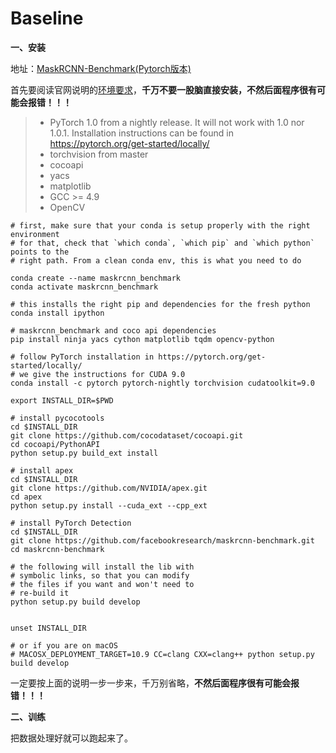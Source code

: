 # Baseline

**一、安装**

地址：[MaskRCNN-Benchmark(Pytorch版本)](https://github.com/facebookresearch/maskrcnn-benchmark)

首先要阅读官网说明的[环境要求](https://github.com/facebookresearch/maskrcnn-benchmark/blob/master/INSTALL.md)，**千万不要一股脑直接安装，不然后面程序很有可能会报错！！！** 

> 
> - PyTorch 1.0 from a nightly release. It will not work with 1.0 nor 1.0.1. Installation instructions can be found in https://pytorch.org/get-started/locally/
>- torchvision from master
>- cocoapi
>- yacs
>- matplotlib
>- GCC >= 4.9
>- OpenCV

```
# first, make sure that your conda is setup properly with the right environment
# for that, check that `which conda`, `which pip` and `which python` points to the
# right path. From a clean conda env, this is what you need to do

conda create --name maskrcnn_benchmark
conda activate maskrcnn_benchmark

# this installs the right pip and dependencies for the fresh python
conda install ipython

# maskrcnn_benchmark and coco api dependencies
pip install ninja yacs cython matplotlib tqdm opencv-python

# follow PyTorch installation in https://pytorch.org/get-started/locally/
# we give the instructions for CUDA 9.0
conda install -c pytorch pytorch-nightly torchvision cudatoolkit=9.0

export INSTALL_DIR=$PWD

# install pycocotools
cd $INSTALL_DIR
git clone https://github.com/cocodataset/cocoapi.git
cd cocoapi/PythonAPI
python setup.py build_ext install

# install apex
cd $INSTALL_DIR
git clone https://github.com/NVIDIA/apex.git
cd apex
python setup.py install --cuda_ext --cpp_ext

# install PyTorch Detection
cd $INSTALL_DIR
git clone https://github.com/facebookresearch/maskrcnn-benchmark.git
cd maskrcnn-benchmark

# the following will install the lib with
# symbolic links, so that you can modify
# the files if you want and won't need to
# re-build it
python setup.py build develop


unset INSTALL_DIR

# or if you are on macOS
# MACOSX_DEPLOYMENT_TARGET=10.9 CC=clang CXX=clang++ python setup.py build develop
```
一定要按上面的说明一步一步来，千万别省略，**不然后面程序很有可能会报错！！！** 

**二、训练**

把数据处理好就可以跑起来了。
